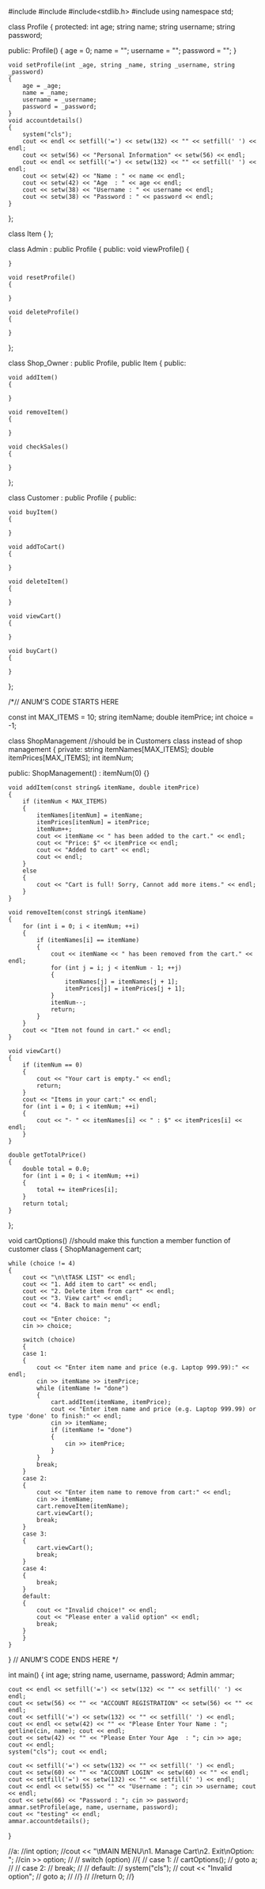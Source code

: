 #include<iostream>
#include<string>
#include<stdlib.h>
#include<iomanip>
using namespace std;

class Profile
{
protected:
    int age;
    string name;
    string username;
    string password;

public:
    Profile()
    {
        age = 0;
        name = "";
        username = "";
        password = "";
    }

    void setProfile(int _age, string _name, string _username, string _password)
    {
        age = _age;
        name = _name;
        username = _username;
        password = _password;
    }
    void accountdetails()
    {
        system("cls");
        cout << endl << setfill('=') << setw(132) << "" << setfill(' ') << endl;
        cout << setw(56) << "Personal Information" << setw(56) << endl;
        cout << endl << setfill('=') << setw(132) << "" << setfill(' ') << endl;
        cout << setw(42) << "Name : " << name << endl;
        cout << setw(42) << "Age  : " << age << endl;
        cout << setw(38) << "Username : " << username << endl;
        cout << setw(38) << "Password : " << password << endl;
    }


};

class Item
{
};

class Admin : public Profile
{
public:
    void viewProfile()
    {

    }

    void resetProfile()
    {

    }

    void deleteProfile()
    {

    }
};

class Shop_Owner : public Profile, public Item
{
public:

    void addItem()
    {

    }

    void removeItem()
    {

    }

    void checkSales()
    {

    }
};

class Customer : public Profile
{
public:

    void buyItem()
    {

    }

    void addToCart()
    {

    }

    void deleteItem()
    {

    }

    void viewCart()
    {

    }

    void buyCart()
    {

    }
};

/*// ANUM'S CODE STARTS HERE 

const int MAX_ITEMS = 10;
string itemName;
double itemPrice;
int choice = -1;

class ShopManagement        //should be in Customers class instead of shop management
{
private:
    string itemNames[MAX_ITEMS];
    double itemPrices[MAX_ITEMS];
    int itemNum;

public:
    ShopManagement() : itemNum(0) {}

    void addItem(const string& itemName, double itemPrice)
    {
        if (itemNum < MAX_ITEMS)
        {
            itemNames[itemNum] = itemName;
            itemPrices[itemNum] = itemPrice;
            itemNum++;
            cout << itemName << " has been added to the cart." << endl;
            cout << "Price: $" << itemPrice << endl;
            cout << "Added to cart" << endl;
            cout << endl;
        }
        else
        {
            cout << "Cart is full! Sorry, Cannot add more items." << endl;
        }
    }

    void removeItem(const string& itemName)
    {
        for (int i = 0; i < itemNum; ++i)
        {
            if (itemNames[i] == itemName)
            {
                cout << itemName << " has been removed from the cart." << endl;
                for (int j = i; j < itemNum - 1; ++j)
                {
                    itemNames[j] = itemNames[j + 1];
                    itemPrices[j] = itemPrices[j + 1];
                }
                itemNum--;
                return;
            }
        }
        cout << "Item not found in cart." << endl;
    }

    void viewCart()
    {
        if (itemNum == 0)
        {
            cout << "Your cart is empty." << endl;
            return;
        }
        cout << "Items in your cart:" << endl;
        for (int i = 0; i < itemNum; ++i)
        {
            cout << "- " << itemNames[i] << " : $" << itemPrices[i] << endl;
        }
    }

    double getTotalPrice()
    {
        double total = 0.0;
        for (int i = 0; i < itemNum; ++i)
        {
            total += itemPrices[i];
        }
        return total;
    }
};

void cartOptions()      //should make this function a member function of customer class 
{
    ShopManagement cart;

    while (choice != 4)
    {
        cout << "\n\tTASK LIST" << endl;
        cout << "1. Add item to cart" << endl;
        cout << "2. Delete item from cart" << endl;
        cout << "3. View cart" << endl;
        cout << "4. Back to main menu" << endl;

        cout << "Enter choice: ";
        cin >> choice;

        switch (choice)
        {
        case 1:
        {
            cout << "Enter item name and price (e.g. Laptop 999.99):" << endl;
            cin >> itemName >> itemPrice;
            while (itemName != "done")
            {
                cart.addItem(itemName, itemPrice);
                cout << "Enter item name and price (e.g. Laptop 999.99) or type 'done' to finish:" << endl;
                cin >> itemName;
                if (itemName != "done")
                {
                    cin >> itemPrice;
                }
            }
            break;
        }
        case 2:
        {
            cout << "Enter item name to remove from cart:" << endl;
            cin >> itemName;
            cart.removeItem(itemName);
            cart.viewCart();
            break;
        }
        case 3:
        {
            cart.viewCart();
            break;
        }
        case 4:
        {
            break;
        }
        default:
        {
            cout << "Invalid choice!" << endl;
            cout << "Please enter a valid option" << endl;
            break;
        }
        }
    }
}
// ANUM'S CODE ENDS HERE */

int main() {
    int age;
    string name, username, password;
    Admin ammar;

    cout << endl << setfill('=') << setw(132) << "" << setfill(' ') << endl;
    cout << setw(56) << "" << "ACCOUNT REGISTRATION" << setw(56) << "" << endl;
    cout << setfill('=') << setw(132) << "" << setfill(' ') << endl;
    cout << endl << setw(42) << "" << "Please Enter Your Name : "; getline(cin, name); cout << endl;
    cout << setw(42) << "" << "Please Enter Your Age  : "; cin >> age; cout << endl;
    system("cls"); cout << endl;

    cout << setfill('=') << setw(132) << "" << setfill(' ') << endl;
    cout << setw(60) << "" << "ACCOUNT LOGIN" << setw(60) << "" << endl;
    cout << setfill('=') << setw(132) << "" << setfill(' ') << endl;
    cout << endl << setw(55) << "" << "Username : "; cin >> username; cout << endl;
    cout << setw(66) << "Password : "; cin >> password;
    ammar.setProfile(age, name, username, password);
    cout << "testing" << endl;
    ammar.accountdetails();
}


//a:
//int option;
//cout << "\tMAIN MENU\n1. Manage Cart\n2. Exit\nOption: ";
//cin >> option;
//
// switch (option)
//{
//    case 1:
//        cartOptions();
//        goto a;
//
//    case 2:
//        break;
//
//    default:
//        system("cls");
//        cout << "Invalid option";
//        goto a;
//
//}
//
//return 0;
//}
